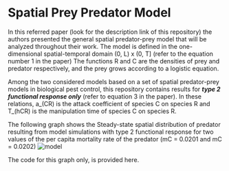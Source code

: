 # Spatial Prey Predator Model

In this referred paper (look for the description link of this repository) the authors presented the general spatial predator-prey model that will be analyzed throughout their work.
The model is defined in the one-dimensional spatial-temporal domain (0, L) x (0, T] (refer to the equation number 1 in the paper)
The functions R and C are the densities of prey and predator respectively, and the prey grows according to a logistic equation.

Among the two considered models based on a set of spatial predator-prey models in biological pest control, this repository contains results for _**type 2 functional response only**_ (refer to equation 3 in the paper). In these relations, a_(CR) is the attack coefficient of species C on species R and T_(hCR) is the manipulation time of species C on species R.

The following graph shows the Steady-state spatial distribution of predator resulting from model simulations with type 2 functional response for two values of the per capita mortality rate of the predator (mC = 0.0201 and mC = 0.0202)
![model](https://user-images.githubusercontent.com/39788520/123760146-334dad00-d8de-11eb-977b-d93dd6e7ca24.png)

The code for this graph only, is provided here.
